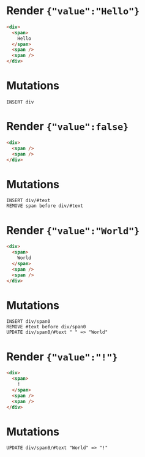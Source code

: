 # Render `{"value":"Hello"}`

```html
<div>
  <span>
    Hello
  </span>
  <span />
  <span />
</div>
```

# Mutations
```
INSERT div
```

# Render `{"value":false}`

```html
<div>
  <span />
  <span />
</div>
```

# Mutations
```
INSERT div/#text
REMOVE span before div/#text
```

# Render `{"value":"World"}`

```html
<div>
  <span>
    World
  </span>
  <span />
  <span />
</div>
```

# Mutations
```
INSERT div/span0
REMOVE #text before div/span0
UPDATE div/span0/#text " " => "World"
```

# Render `{"value":"!"}`

```html
<div>
  <span>
    !
  </span>
  <span />
  <span />
</div>
```

# Mutations
```
UPDATE div/span0/#text "World" => "!"
```
